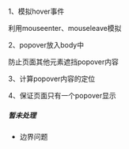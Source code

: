 ##### 
1、模拟hover事件

利用mouseenter、mouseleave模拟

2、popover放入body中

防止页面其他元素遮挡popover内容

3、计算popover内容的定位

4、保证页面只有一个popover显示

##### 暂未处理
- 边界问题
